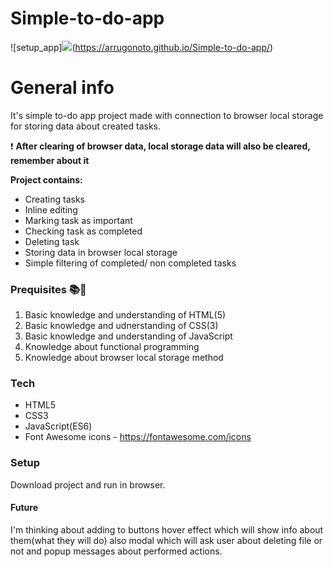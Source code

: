 # Simple-to-do-app

![setup_app]<img src="https://user-images.githubusercontent.com/90615223/172660810-407e2e48-9812-4f2b-8309-357f7f9eb483.png">(https://arrugonoto.github.io/Simple-to-do-app/)

# General info

It's simple to-do app project made with connection to browser local storage for storing data about created tasks.

:exclamation: **After clearing of browser data, local storage data will also be cleared, remember about it**

**Project contains:**
  * Creating tasks
  * Inline editing
  * Marking task as important
  * Checking task as completed
  * Deleting task
  * Storing data in browser local storage
  * Simple filtering of completed/ non completed tasks

### Prequisites :books::notebook:
  1. Basic knowledge and understanding of HTML(5)
  2. Basic knowledge and udnerstanding of CSS(3)
  3. Basic knowledge and understanding of JavaScript
  4. Knowledge about functional programming
  5. Knowledge about browser local storage method

### Tech
  * HTML5
  * CSS3
  * JavaScript(ES6)
  * Font Awesome icons - https://fontawesome.com/icons

### Setup
  Download project and run in browser.
  
#### Future
 I'm thinking about adding to buttons hover effect which will show info about them(what they will do) also modal which will ask user about deleting file or not and popup messages about performed actions.
